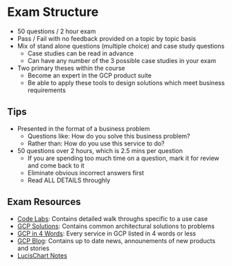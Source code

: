 # Exam Structure

* 50 questions / 2 hour exam
* Pass / Fail with no feedback provided on a topic by topic basis
* Mix of stand alone questions (multiple choice) and case study questions
  * Case studies can be read in advance
  * Can have any number of the 3 possible case studies in your exam
* Two primary theses within the course
  * Become an expert in the GCP product suite
  * Be able to apply these tools to design solutions which meet business requirements

## Tips

* Presented in the format of a business problem
  * Questions like: How do you solve this business problem?
  * Rather than: How do you use this service to do?
* 50 questions over 2 hours, which is 2.5 mins per question
  * If you are spending too much time on a question, mark it for review and come back to it
  * Eliminate obvious incorrect answers first
  * Read ALL DETAILS throughly

## Exam Resources

* [Code Labs](https://codelabs.developers.google.com/): Contains detailed walk throughs specific to a use case
* [GCP Solutions](https://cloud.google.com/architecture): Contains common architectural solutions to problems
* [GCP in 4 Words](https://github.com/priyankavergadia/google-cloud-4-words): Every service in GCP listed in 4 words or less
* [GCP Blog](https://cloud.google.com/blog/): Contains up to date news, announements of new products and stories
* [LucisChart Notes](https://lucid.app/lucidchart/a3ad795e-304a-4fd7-b449-515d4449aa10/view?page=5CetVcvv3YSZ#)
